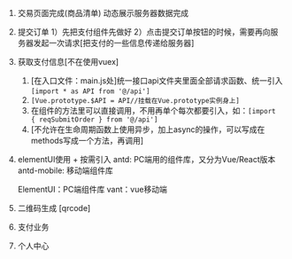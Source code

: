 1. 交易页面完成(商品清单)
    动态展示服务器数据完成


2. 提交订单
    1）先把支付组件先做好
    2）点击提交订单按钮的时候，需要再向服务器发起一次请求[把支付的一些信息传递给服务器]


3. 获取支付信息[不在使用vuex]
    1. [在入口文件：main.js处]统一接口api文件夹里面全部请求函数、统一引入 `[import * as API from '@/api']`
    2. `[Vue.prototype.$API = API//挂载在Vue.prototype实例身上]`
    3. 在组件的方法里可以直接调用，不用再单个每次都要引入，如：`[import { reqSubmitOrder } from '@/api']`
    4. [不允许在生命周期函数上使用异步，加上async的操作，可以写成在methods写成一个方法，再调用]


4. elementUI使用 + 按需引入
    antd: PC端用的组件库，又分为Vue/React版本
    antd-mobile: 移动端组件库

    ElementUI：PC端组件库
    vant：vue移动端


5. 二维码生成 [qrcode]


6. 支付业务


7. 个人中心